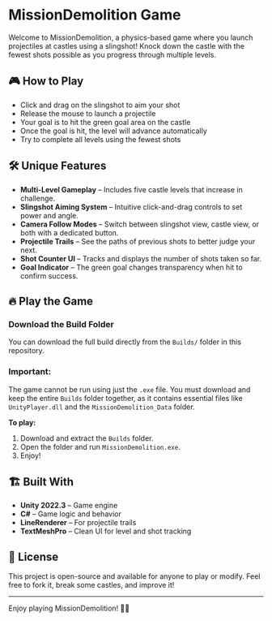 # MissionDemolition Game

Welcome to MissionDemolition, a physics-based game where you launch projectiles at castles using a slingshot! Knock down the castle with the fewest shots possible as you progress through multiple levels.

## 🎮 How to Play
- Click and drag on the slingshot to aim your shot
- Release the mouse to launch a projectile
- Your goal is to hit the green goal area on the castle
- Once the goal is hit, the level will advance automatically
- Try to complete all levels using the fewest shots

## 🛠 Unique Features
- **Multi-Level Gameplay** – Includes five castle levels that increase in challenge.
- **Slingshot Aiming System** – Intuitive click-and-drag controls to set power and angle.
- **Camera Follow Modes** – Switch between slingshot view, castle view, or both with a dedicated button.
- **Projectile Trails** – See the paths of previous shots to better judge your next.
- **Shot Counter UI** – Tracks and displays the number of shots taken so far.
- **Goal Indicator** – The green goal changes transparency when hit to confirm success.

## 🔥 Play the Game
### **Download the Build Folder**
You can download the full build directly from the `Builds/` folder in this repository.

### **Important:**
The game cannot be run using just the `.exe` file. You must download and keep the entire `Builds` folder together, as it contains essential files like `UnityPlayer.dll` and the `MissionDemolition_Data` folder.

**To play:**
1. Download and extract the `Builds` folder.
2. Open the folder and run `MissionDemolition.exe`.
3. Enjoy!

## 🏗 Built With
- **Unity 2022.3** – Game engine
- **C#** – Game logic and behavior
- **LineRenderer** – For projectile trails
- **TextMeshPro** – Clean UI for level and shot tracking

## 📜 License
This project is open-source and available for anyone to play or modify. Feel free to fork it, break some castles, and improve it!

---

Enjoy playing MissionDemolition! 🏰🔫

